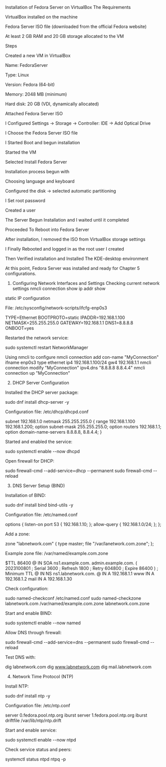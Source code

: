 Installation of Fedora Server on VirtualBox
The Requirements

VirtualBox installed on the machine

Fedora Server ISO file (downloaded from the official Fedora website)

At least 2 GB RAM and 20 GB storage allocated to the VM

Steps

Created a new VM in VirtualBox

Name: FedoraServer

Type: Linux

Version: Fedora (64-bit)

Memory: 2048 MB (minimum)

Hard disk: 20 GB (VDI, dynamically allocated)

Attached Fedora Server ISO

I Configured Settings → Storage → Controller: IDE → Add Optical Drive

I Choose the Fedora Server ISO file

I Started Boot and begun installation

Started the VM

Selected Install Fedora Server

Installation process begun with

Choosing language and keyboard

Configured the disk → selected automatic partitioning

I Set root password

Created a user 

The Server Begun Installation and I waited until it completed

Proceeded To Reboot into Fedora Server

After installation, I removed the ISO from VirtualBox storage settings

I Finally Rebooted and logged in as the root user I created

Then Verified installation and Installed The KDE-desktop environment

At this point, Fedora Server was installed and ready for Chapter 5 configurations.

1. Configuring Network Interfaces and Settings
Checking current network settings
nmcli connection show
ip addr show

static IP configuration

File: /etc/sysconfig/network-scripts/ifcfg-enp0s3

TYPE=Ethernet
BOOTPROTO=static
IPADDR=192.168.1.100
NETMASK=255.255.255.0
GATEWAY=192.168.1.1
DNS1=8.8.8.8
ONBOOT=yes


Restarted the network service:

sudo systemctl restart NetworkManager

Using nmcli to configure
nmcli connection add con-name "MyConnection" ifname enp0s3 type ethernet ip4 192.168.1.100/24 gw4 192.168.1.1
nmcli connection modify "MyConnection" ipv4.dns "8.8.8.8 8.8.4.4"
nmcli connection up "MyConnection"

2. DHCP Server Configuration

Installed the DHCP server package:

sudo dnf install dhcp-server -y


Configuration file: /etc/dhcp/dhcpd.conf

subnet 192.168.1.0 netmask 255.255.255.0 {
    range 192.168.1.100 192.168.1.200;
    option subnet-mask 255.255.255.0;
    option routers 192.168.1.1;
    option domain-name-servers 8.8.8.8, 8.8.4.4;
}


Started and enabled the service:

sudo systemctl enable --now dhcpd


Open firewall for DHCP:

sudo firewall-cmd --add-service=dhcp --permanent
sudo firewall-cmd --reload

3. DNS Server Setup (BIND)

Installation of BIND:

sudo dnf install bind bind-utils -y


Configuration file: /etc/named.conf

options {
    listen-on port 53 { 192.168.1.10; };
    allow-query { 192.168.1.0/24; };
};


Add a zone:

zone "labnetwork.com" {
    type master;
    file "/var/lanetwork.com.zone";
};


Example zone file: /var/named/example.com.zone

$TTL 86400
@   IN  SOA ns1.example.com. admin.example.com. (
        2023100801 ; Serial
        3600       ; Refresh
        1800       ; Retry
        604800     ; Expire
        86400 )    ; Minimum TTL
@   IN  NS  ns1.labnetwork.com.
@   IN  A   192.168.1.1
www IN  A   192.168.1.2
mail IN A   192.168.1.30


Check configuration:

sudo named-checkconf /etc/named.conf
sudo named-checkzone labnetwork.com /var/named/example.com.zone
labnetwork.com.zone

Start and enable BIND:

sudo systemctl enable --now named


Allow DNS through firewall:

sudo firewall-cmd --add-service=dns --permanent
sudo firewall-cmd --reload


Test DNS with:

dig labnetwork.com
dig www.labnetwork.com
dig mail.labnetwork.com

4. Network Time Protocol (NTP)

Install NTP:

sudo dnf install ntp -y


Configuration file: /etc/ntp.conf

server 0.fedora.pool.ntp.org iburst
server 1.fedora.pool.ntp.org iburst
driftfile /var/lib/ntp/ntp.drift


Start and enable service:

sudo systemctl enable --now ntpd


Check service status and peers:

systemctl status ntpd
ntpq -p


